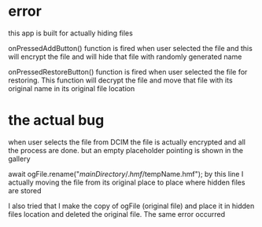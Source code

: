 # error
this app is built for actually hiding files

onPressedAddButton() function is fired when user selected the file
and this will encrypt the file and will hide that file with randomly generated name

onPressedRestoreButton() function is fired when user selected the file for
restoring. This function will decrypt the file and move that file with its original name
in its original file location

# the actual bug
when user selects the file from DCIM the file is actually encrypted and all the process are
done. but an empty placeholder pointing is shown in the gallery

await ogFile.rename("$mainDirectory/.hmf/$tempName.hmf");
by this  line I actually moving the file from its original place to place where hidden files are
stored

I also tried that I make the copy of ogFile (original file) and place it in hidden files location
and deleted the original file. The same error occurred
